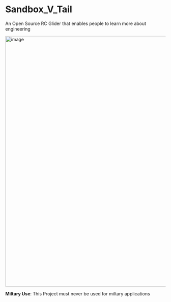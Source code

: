 # Sandbox_V_Tail
An Open Source RC Glider that enables people to learn more about engineering

<img width="1387" height="787" alt="image" src="https://github.com/user-attachments/assets/bf143e17-26b4-4dbd-b69c-109f1519987a" />


**Miltary Use**:
This Project must never be used for miltary applications
